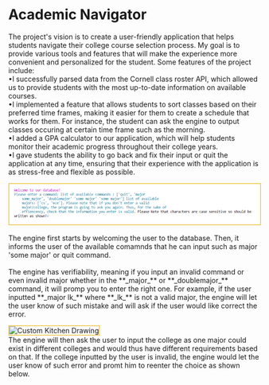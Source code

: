 # Academic Navigator 

The project's vision is to create a user-friendly application that helps students navigate their college course selection process. My goal is to provide various tools and features that will make the experience more convenient and personalized for the student. Some features of the project include:
<br>
•I successfully parsed data from the Cornell class roster API, which allowed us to provide students with the most up-to-date information on available courses.
<br>
•I implemented a feature that allows students to sort classes based on their preferred time frames, making it easier for them to create a schedule that works for them. For instance, the student can ask the engine to output classes occuring at certain time frame such as the morning.
<br>
•I added a GPA calculator to our application, which will help students monitor their academic progress throughout their college years.
<br>
•I gave students the ability to go back and fix their input or quit the application at any time, ensuring that their experience with the application is as stress-free and flexible as possible.
<br>
</p><img src="images/frst_ocaml.png" id="rcimage" alt="Custom Kitchen Drawing" class="center"
 style="max-width:100%;border:2px solid #F1D16C;">
<p>
The engine first starts by welcoming the user to the database. Then, it informs the user of the available comamnds that he can input such as major 'some major' or quit command.
<br><br>
The engine has verifiability, meaning if you input an invalid command or even invalid major whether in the **_major_** or **_doublemajor_** command, it will promp you to enter the right one. For example, if the user inputted **_major lk_** where **_lk_** is not a valid major, the engine will let the user know of such mistake and will ask if the user would like correct the error.
 	  </p><img src="assets/images/scnd_ocaml.png" id="rcimage" alt="Custom Kitchen Drawing" class="center"
            width="500" style="max-width:95%;border:2px solid #F1D16C;">
<br>
 The engine will then ask  the user to input the college as one major could exist in different colleges and would thus have different requirements based on that. 
	    If the college inputted by the user is invalid, the engine would let the user know of such error and promt him to reenter the choice as shown below.
